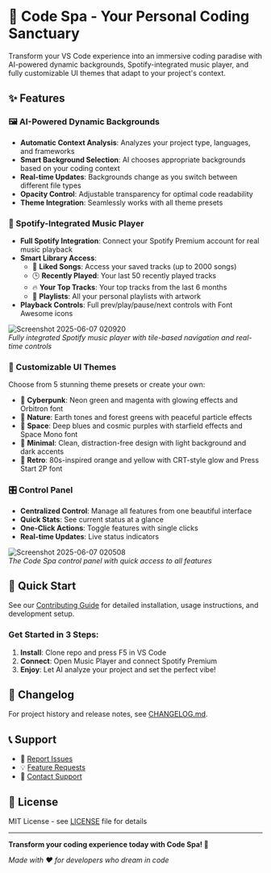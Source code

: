 # 🎨 Code Spa - Your Personal Coding Sanctuary

Transform your VS Code experience into an immersive coding paradise with AI-powered dynamic backgrounds, Spotify-integrated music player, and fully customizable UI themes that adapt to your project's context.

## ✨ Features

### 🖼️ AI-Powered Dynamic Backgrounds
- **Automatic Context Analysis**: Analyzes your project type, languages, and frameworks
- **Smart Background Selection**: AI chooses appropriate backgrounds based on your coding context
- **Real-time Updates**: Backgrounds change as you switch between different file types
- **Opacity Control**: Adjustable transparency for optimal code readability
- **Theme Integration**: Seamlessly works with all theme presets

### 🎵 Spotify-Integrated Music Player
- **Full Spotify Integration**: Connect your Spotify Premium account for real music playback
- **Smart Library Access**: 
  - 💚 **Liked Songs**: Access your saved tracks (up to 2000 songs)
  - 🕒 **Recently Played**: Your last 50 recently played tracks
  - 🔥 **Your Top Tracks**: Your top tracks from the last 6 months
  - 🎵 **Playlists**: All your personal playlists with artwork
- **Playback Controls**: Full prev/play/pause/next controls with Font Awesome icons <br> 

![Screenshot 2025-06-07 020920](https://github.com/user-attachments/assets/6a18fb01-a1a5-4127-9712-3ac7287df6e5)     
*Fully integrated Spotify music player with tile-based navigation and real-time controls*

### 🎨 Customizable UI Themes
Choose from 5 stunning theme presets or create your own:

- 🌃 **Cyberpunk**: Neon green and magenta with glowing effects and Orbitron font
- 🌲 **Nature**: Earth tones and forest greens with peaceful particle effects
- 🚀 **Space**: Deep blues and cosmic purples with starfield effects and Space Mono font
- 🎯 **Minimal**: Clean, distraction-free design with light background and dark accents
- 📼 **Retro**: 80s-inspired orange and yellow with CRT-style glow and Press Start 2P font

### 🎛️ Control Panel
- **Centralized Control**: Manage all features from one beautiful interface
- **Quick Stats**: See current status at a glance
- **One-Click Actions**: Toggle features with single clicks
- **Real-time Updates**: Live status indicators

![Screenshot 2025-06-07 020508](https://github.com/user-attachments/assets/6baf7b02-ba07-462d-8e46-26fbe2233799)     
*The Code Spa control panel with quick access to all features*

## 🚀 Quick Start

See our [Contributing Guide](docs/CONTRIBUTING.md) for detailed installation, usage instructions, and development setup.

### Get Started in 3 Steps:
1. **Install**: Clone repo and press F5 in VS Code
2. **Connect**: Open Music Player and connect Spotify Premium
3. **Enjoy**: Let AI analyze your project and set the perfect vibe!

## 📜 Changelog 

For project history and release notes, see [CHANGELOG.md](docs/CHANGELOG.md). 

## 📞 Support

- 🐛 [Report Issues](https://github.com/Arunteja27/code-spa/issues)
- 💡 [Feature Requests](https://github.com/Arunteja27/code-spa/issues/new?template=feature_request.md)
- 📧 [Contact Support](https://arunteja27.github.io/arun-Website/#contact:~:text=GitHub%20Link-,Get%20in%20touch,-Any%20questions%3F%20Contact)

## 📄 License

MIT License - see [LICENSE](LICENSE) file for details

---

**Transform your coding experience today with Code Spa! 🚀**

*Made with ❤️ for developers who dream in code*
